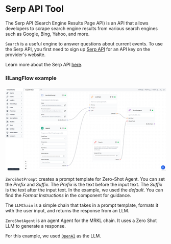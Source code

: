 # Serp API Tool

The Serp API (Search Engine Results Page API) is an API that allows developers to scrape search engine results from various search engines such as Google, Bing, Yahoo, and more.

`Search` is a useful engine to answer questions about current events. To use the Serp API, you first need to sign up [Serp API](https://serpapi.com/) for an API key on the provider's website.

Learn more about the Serp API [here](https://python.langchain.com/en/latest/modules/agents/tools/examples/google_serper.html).

### ⛓️LangFlow example

![Serp API Tool](img/serp-api-tool.png)

`ZeroShotPrompt` creates a prompt template for Zero-Shot Agent. You can set the _Prefix_ and _Suffix_. The _Prefix_ is the text before the input text. The _Suffix_ is the text after the input text. In the example, we used the _default_. You can find the _Format Instructions_ in the component for guidance.

The `LLMChain` is a simple chain that takes in a prompt template, formats it with the user input, and returns the response from an LLM.

`ZeroShotAgent` is an agent Agent for the MRKL chain. It uses a Zero Shot LLM to generate a response.

For this example, we used [`OpenAI`](https://platform.openai.com/) as the LLM.